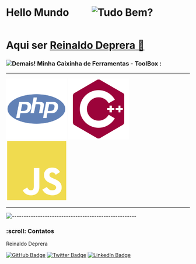 # Hello Mundo <img src="https://raw.githubusercontent.com/MartinHeinz/MartinHeinz/master/wave.gif" alt="Tudo Bem?" style="margin:auto; padding: 2em; height: 12em" /> Aqui ser <a href="https://github.com/rdeprera/#-scroll-contatos">**Reinaldo Deprera** 💬</a>


### <img src="https://cdn.rawgit.com/sindresorhus/awesome/d7305f38d29fed78fa85652e3a63e154dd8e8829/media/badge.svg" alt="Demais!" style="text-align: left" /> Minha Caixinha de Ferramentas - ToolBox :

---

<div style="width:100%">
<img src="https://raw.githubusercontent.com/devicons/devicon/7a4ca8aa871d6dca81691e018d31eed89cb70a76/icons/php/php-plain.svg" alt="PHP logo" width="33%"  style="max-width:33%" />
<img src="https://raw.githubusercontent.com/devicons/devicon/7a4ca8aa871d6dca81691e018d31eed89cb70a76/icons/cplusplus/cplusplus-plain.svg" alt="C++ logo" width="33%"  style="max-width:33%" />
<img src="https://raw.githubusercontent.com/devicons/devicon/7a4ca8aa871d6dca81691e018d31eed89cb70a76/icons/javascript/javascript-plain.svg" alt="Javascript logo" width="33%"  style="max-width:33%" />
</div>

---

![-----------------------------------------------------](https://raw.githubusercontent.com/andreasbm/readme/master/assets/lines/rainbow.png)


<!--
**rdeprera/rdeprera** is a ✨ _special_ ✨ repository because its `README.md` (this file) appears on your GitHub profile.

Here are some ideas to get you started:

- 🔭 I’m currently working on ...
- 🌱 I’m currently learning ...
- 👯 I’m looking to collaborate on ...
- 🤔 I’m looking for help with ...
- 💬 Ask me about ...
- 📫 How to reach me: ...
- 😄 Pronouns: ...
- ⚡ Fun fact: ...
-->

<!-- CREDITS -->
<h3 id="contatos"> :scroll: Contatos</h2>

Reinaldo Deprera

[![GitHub Badge](https://img.shields.io/badge/GitHub-100000?style=for-the-badge&logo=github&logoColor=white)](https://github.com/rdeprera)
[![Twitter Badge](https://img.shields.io/badge/Twitter-1DA1F2?style=for-the-badge&logo=twitter&logoColor=white)](https://twitter.com/reinaldo.deprera)
[![LinkedIn Badge](https://img.shields.io/badge/LinkedIn-0077B5?style=for-the-badge&logo=linkedin&logoColor=white)](https://www.linkedin.com/in/reinaldo-deprera-9b947348/)
